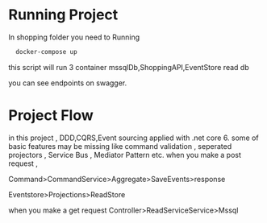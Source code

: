 
# Running Project
In shopping folder you need to Running
```bash 
  docker-compose up
```
this script will run 3 container
mssqlDb,ShoppingAPI,EventStore read db

you can see endpoints on swagger.

# Project Flow
in this project , DDD,CQRS,Event sourcing applied with .net core 6.
some of basic features may be missing like command validation , seperated projectors , Service Bus , Mediator Pattern etc.
when you make a post request ,

Command>CommandService>Aggregate>SaveEvents>response

Eventstore>Projections>ReadStore

when you make a get request
Controller>ReadServiceService>Mssql
